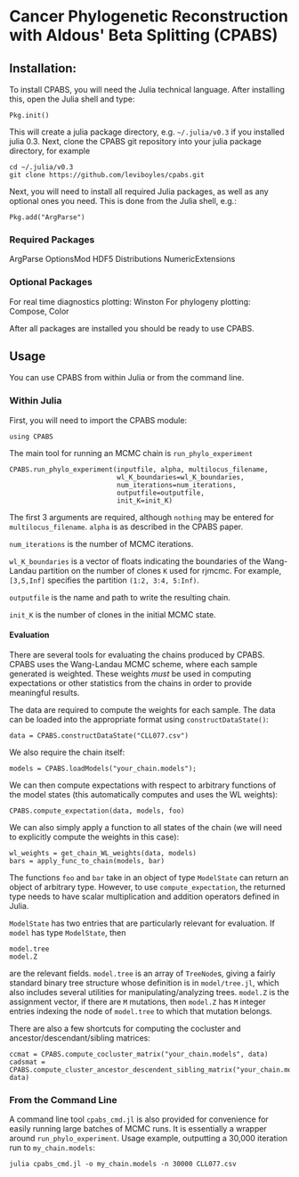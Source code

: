 # Cancer Phylogenetic Reconstruction with Aldous' Beta Splitting (CPABS)


## Installation:

To install CPABS, you will need the Julia technical language.  After installing this, open the Julia shell and type:

```
Pkg.init()
```

This will create a julia package directory, e.g. `~/.julia/v0.3` if you installed julia 0.3.  Next, clone the CPABS git repository into your julia package directory, for example

```
cd ~/.julia/v0.3
git clone https://github.com/leviboyles/cpabs.git
```

Next, you will need to install all required Julia packages, as well as any optional ones you need.  This is done from the Julia shell, e.g.:

```
Pkg.add("ArgParse")
```

### Required Packages

ArgParse
OptionsMod
HDF5
Distributions
NumericExtensions

### Optional Packages

For real time diagnostics plotting: Winston
For phylogeny plotting: Compose, Color

After all packages are installed you should be ready to use CPABS.

## Usage

You can use CPABS from within Julia or from the command line.

### Within Julia
First, you will need to import the CPABS module:
```
using CPABS
```

The main tool for running an MCMC chain is `run_phylo_experiment` 
```
CPABS.run_phylo_experiment(inputfile, alpha, multilocus_filename,
                           wl_K_boundaries=wl_K_boundaries,
                           num_iterations=num_iterations,
                           outputfile=outputfile,
                           init_K=init_K)
```
The first 3 arguments are required, although `nothing` may be entered for `multilocus_filename`.  `alpha` is as described in the CPABS paper.

`num_iterations` is the number of MCMC iterations.

`wl_K_boundaries` is a vector of floats indicating the boundaries of the Wang-Landau partition on the number of clones `K` used for rjmcmc.  For example, `[3,5,Inf]` specifies the partition `(1:2, 3:4, 5:Inf)`.

`outputfile` is the name and path to write the resulting chain.

`init_K` is the number of clones in the initial MCMC state.

#### Evaluation
There are several tools for evaluating the chains produced by CPABS.  CPABS uses the Wang-Landau MCMC scheme, where each sample generated is weighted.  These weights *must* be used in computing expectations or other statistics from the chains in order to provide meaningful results.

The data are required to compute the weights for each sample.  The data can be loaded into the appropriate format using `constructDataState()`:

```
data = CPABS.constructDataState("CLL077.csv")
```

We also require the chain itself:
```
models = CPABS.loadModels("your_chain.models");
```

We can then compute expectations with respect to arbitrary functions of the model states (this automatically computes and uses the WL weights):
```
CPABS.compute_expectation(data, models, foo)
```

We can also simply apply a function to all states of the chain (we will need to explicitly compute the weights in this case):
```
wl_weights = get_chain_WL_weights(data, models)
bars = apply_func_to_chain(models, bar) 
```

The functions `foo` and `bar` take in an object of type `ModelState` can return an object of arbitrary type.  However, to use `compute_expectation`, the returned type needs to have scalar multiplication and addition operators defined in Julia.

`ModelState` has two entries that are particularly relevant for evaluation.  If `model` has type `ModelState`, then
```
model.tree
model.Z
```
are the relevant fields.  `model.tree` is an array of `TreeNode`s, giving a fairly standard binary tree structure whose definition is in `model/tree.jl`, which also includes several utilities for manipulating/analyzing trees.  `model.Z` is the assignment vector, if there are `M` mutations, then `model.Z` has `M` integer entries indexing the node of `model.tree` to which that mutation belongs.

There are also a few shortcuts for computing the cocluster and ancestor/descendant/sibling matrices:
```
ccmat = CPABS.compute_cocluster_matrix("your_chain.models", data)
cadsmat = CPABS.compute_cluster_ancestor_descendent_sibling_matrix("your_chain.models", data)
```
 
### From the Command Line
A command line tool `cpabs_cmd.jl` is also provided for convenience for easily running large batches of MCMC runs.  It is essentially a wrapper around `run_phylo_experiment`.  Usage example, outputting a 30,000 iteration run to ``my_chain.models``:
```
julia cpabs_cmd.jl -o my_chain.models -n 30000 CLL077.csv
```
